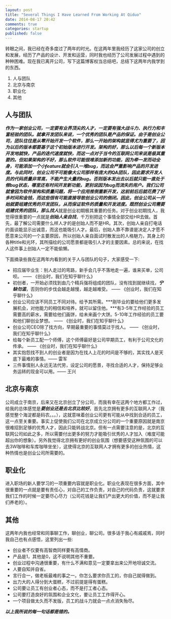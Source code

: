 ```yaml
---
layout: post
title: "Several Things I Have Learned From Working At Qiduo"
date: 2014-08-17 20:42
comments: true
categories: startup
published: false
---
```


转眼之间，我已经在奇多度过了两年的时光。在这两年里我经历了这家公司的创立和发展，经历了产品的设计、开发和运营，同时我也经历了公司发展过程中遇到的种种困难。现在我已离开公司，写下这篇博客权当总结吧，总结下这两年内我学到的东西。

1. 人与团队
2. 北京与南京
3. 职业化
4. 其他
<!-- more -->

## 人与团队
***作为一家创业公司，一定要有业界顶尖的人才，一定要有强大战斗力、执行力和丰富经验的团队。***就拿开发团队来说，一个优秀的团队是产品的保证。由于是创业公司，团队往往是从零开始开发一个软件，那么一开始的架构就显得尤为重要了，因为以后的版本都要基于这个初始版本进行开发。架构的好，那么以后每一个新版本开发地就快，产品的迭代速度就快，而这一点对于当今的互联网公司来说是极其重要的。但如果架构的不好，那么软件可能很难添加新的功能，因为牵一发而动全身，可能添加一个小feature就会引入一堆bug，而这会严重影响产品的开发进度。与此同时，创业公司不可能像大公司那样有庞大的QA团队，因此要求开发人员的代码质量非常高，不能产生大量的bug。否则版本发出去以后就只能一直处于修bug状态，哪里还有时间开发新功能，更别说因为bug而流失的用户。我们公司就曾因为软件架构和质量问题，将一个应用推倒重新开发，这前前后后就花费了好多时间和金钱，而这些很有可能直接导致创业公司的倒闭。因此，创业公司从一开始就要组建优秀的开发团队，从而保证软件的质量和开发进度。既然创业公司需要组建优秀的团队，那么***找人***就是创业初期极其重要的任务。对于创业初期找人，我觉得很重要的一点就是***创始人亲自找***，千万别把这个事情全部交给HR去做。首先，最了解公司需要什么样人才的是创始人而不是HR。其次，创始人亲自打电话约面谈能显示出诚意，而这也能吸引人才。最后，创始人靠不靠谱是决定人才愿不愿意来公司的一个主要原因，所以创始人亲自面试时散发出的人格魅力，其身上的各种title和光环，其所描绘的公司愿景都是吸引人才的主要因素。总的来说，在找人这件事上创始人一定不能偷懒。

下面摘录些我在这两年内看到的关于人与团队的句子，大家感受一下:

* 招应届毕业生：别人走过的弯路，新手会几乎不落地走一遍，谁来买单，公司呗。 —— 《创业时，我们在知乎聊什么》
* 初创者，一开始必须找到由几个精兵强将组成的团队，没有找到就继续找，***宁缺勿滥***，否则你的步伐会越走越慢，越走越难受。 —— 《创业时，我们在知乎聊什么》
* 创业公司应该不同员工不同对待。给予其所需。***刚毕业的要给他们更多发展机会，对他能力的相信和培养，就可以留住他。***有3-5年工作经验的员工需要高的薪水，需要给他们画饼，给未来画个大饼。5-10年工作经验的员工要和他们聊创业梦想。 —— 《创业时，我们在知乎聊什么》
* 创业公司CEO除了找方向，早期最重要的事情莫过于找人。 —— 《创业时，我们在知乎聊什么》
* 给每个新员工配一个师傅，这个师傅最好是公司早期员工，有利于公司文化的传承。 —— 《创业时，我们在知乎聊什么》
* 其实抱怨找不到人的创业者是因为在找人上花的时间是不够的，其实找人是天底下最难的事情。—— 雷军
* 三件事情别人永远无法代劳，设定公司的愿景，寻找合适的人才，保持足够业务运转的现金可以用。—— 王兴

## 北京与南京
公司成立于南京，后来又在北京创立了分公司，而我有幸在这两个地方都工作过，给我的总体感觉是***要创业还是去北京比较好***。首先北京拥有更多的互联网人才（我感觉整个海淀都是码农。。。），这就意味着创业公司更有可能从中找到合适的员工，这一点至关重要。事实上促使我们公司在北京成立分公司的一个重要原因就是南京很难招到足够的优秀人才，因此只能转战北京。但有一点需要注意的是，北京的互联网公司如此之多，所以需要付出更多的努力才能吸引优秀的人才加入（难度可能超出你的想象）。另外我觉得北京拥有更好的创业氛围（想要感受这种氛围的可以去3W咖啡和车库咖啡坐坐），这使得北京的互联网人才拥有更多的创业热情，这种热情也是创业公司所需要的。

## 职业化
进入职场的新人要学习的一项重要内容就是职业化。职业化表现在很多方面，其中很重要的一点就是要有责任心，对自己的工作负责，对自己的代码负责，这就要求我们工作的时候一定要尽心尽力（公司花钱是让我们产出更大的价值，而不是让我们养老的）。

## 其他
这两年内我也经常和同事聊工作，聊创业，聊公司。很多话于我心有戚戚焉，同时我自己也有点感悟，这里列出一些:

* 创业者不仅要有高智商同样要有高情商。
* 产品是1，其他是0，这不说明其他不重要。
* 创业过程中沟通很重要，有什么不满和意见一定要拿出来公开地坦诚交流。
* 人要自知并自省。
* 言行合一，做老板最难的事之一。你怎么要求你员工的，你自己就得做到。
* 出力大的人得分到大蛋糕，不过前提是得有蛋糕。
* 公司要让员工有创业者心态，而不是打工者心态。
* 公司要打造良好的氛围和企业文化，要让员工工作得开心。
* 一个项目做太久而不发版，员工的战斗力就会一点点消失殆尽。

***以上我所说的每一句话都是错的。***
